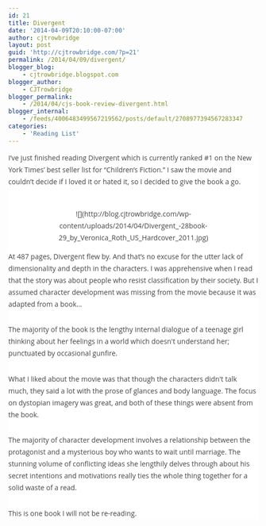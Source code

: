```yaml
---
id: 21
title: Divergent
date: '2014-04-09T20:10:00-07:00'
author: cjtrowbridge
layout: post
guid: 'http://cjtrowbridge.com/?p=21'
permalink: /2014/04/09/divergent/
blogger_blog:
    - cjtrowbridge.blogspot.com
blogger_author:
    - CJTrowbridge
blogger_permalink:
    - /2014/04/cjs-book-review-divergent.html
blogger_internal:
    - /feeds/4006483499567219562/posts/default/2708977394567283347
categories:
    - 'Reading List'
---
```


<div style="background-color: white; border: 0px; color: #444444; font-family: 'Open Sans', Helvetica, Arial, sans-serif; font-size: 14px; line-height: 1.714285714; margin: 0px; padding: 0px; vertical-align: baseline;"><div style="border: 0px; line-height: 1.714285714; margin-bottom: 1.714285714rem; padding: 0px; vertical-align: baseline;">I’ve just finished reading Divergent which is currently ranked #1 on the New York Times’ best seller list for “Children’s Fiction.” I saw the movie and couldn’t decide if I loved it or hated it, so I decided to give the book a go.</div><div style="border: 0px; margin: 0px; padding: 1em 0em; text-align: center; vertical-align: baseline;">![](http://blog.cjtrowbridge.com/wp-content/uploads/2014/04/Divergent_-28book-29_by_Veronica_Roth_US_Hardcover_2011.jpg)</div><div style="border: 0px; line-height: 1.714285714; margin-bottom: 1.714285714rem; padding: 0px; vertical-align: baseline;">At 487 pages, Divergent flew by. And that’s no excuse for the utter lack of dimensionality and depth in the characters. I was apprehensive when I read that the story was about people who resist classification by their society. But I assumed character development was missing from the movie because it was adapted from a book…</div><div style="border: 0px; line-height: 1.714285714; margin-bottom: 1.714285714rem; padding: 0px; vertical-align: baseline;">The majority of the book is the lengthy internal dialogue of a teenage girl thinking about her feelings in a world which doesn't understand her; punctuated by occasional gunfire.</div><div style="border: 0px; line-height: 1.714285714; margin-bottom: 1.714285714rem; padding: 0px; vertical-align: baseline;">What I liked about the movie was that though the characters didn't talk much, they said a lot with the prose of glances and body language. The focus on dystopian imagery was great, and both of these things were absent from the book.</div><div style="border: 0px; line-height: 1.714285714; margin-bottom: 1.714285714rem; padding: 0px; vertical-align: baseline;">The majority of character development involves a relationship between the protagonist and a mysterious boy who wants to wait until marriage. The stunning volume of conflicting ideas she lengthily delves through about his secret intentions and motivations really ties the whole thing together for a solid waste of a read.</div><div style="border: 0px; line-height: 1.714285714; margin-bottom: 1.714285714rem; padding: 0px; vertical-align: baseline;">This is one book I will not be re-reading.</div><div></div></div>